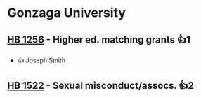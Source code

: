 # Gonzaga University

## [HB 1256](/bill/2023-24/hb/1256/) - Higher ed. matching grants 👍1  
* 👍 Joseph Smith

## [HB 1522](/bill/2023-24/hb/1522/) - Sexual misconduct/assocs. 👍2  